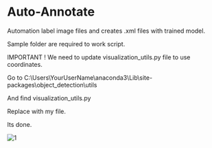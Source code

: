 # Auto-Annotate
Automation label image files and creates .xml files with trained model. 

Sample folder are required to work script.

IMPORTANT ! We need to update visualization_utils.py file to use coordinates.

Go to C:\Users\YourUserName\anaconda3\Lib\site-packages\object_detection\utils

And find visualization_utils.py

Replace with my file.

Its done.


![1](https://user-images.githubusercontent.com/54486031/118178197-56aabe80-b43c-11eb-885b-6873506a5d76.PNG)
